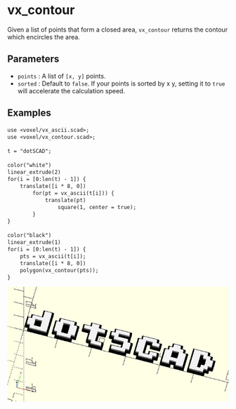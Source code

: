 # vx_contour

Given a list of points that form a closed area, `vx_contour` returns the contour which encircles the area.

## Parameters

- `points` : A list of `[x, y]` points.
- `sorted` : Default to `false`. If your points is sorted by x y, setting it to `true` will accelerate the calculation speed.

## Examples

    use <voxel/vx_ascii.scad>;
    use <voxel/vx_contour.scad>;

    t = "dotSCAD";

    color("white")
    linear_extrude(2)
    for(i = [0:len(t) - 1]) {
        translate([i * 8, 0]) 
            for(pt = vx_ascii(t[i])) {
                translate(pt)
                    square(1, center = true);
            }
    }

    color("black")
    linear_extrude(1)
    for(i = [0:len(t) - 1]) {
        pts = vx_ascii(t[i]);
        translate([i * 8, 0]) 
        polygon(vx_contour(pts));
    }

![vx_curve](images/lib2x-vx_contour-1.JPG)
